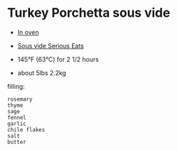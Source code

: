 # Turkey Porchetta sous vide

- [In oven](https://www.youtube.com/watch?v=h2_HEDco1Uk)
- [Sous vide Serious Eats](https://www.seriouseats.com/sous-vide-turkey-breast-crispy-skin-recipe-thanksgiving)


- 145°F (63°C)	 for 2 1/2 hours
- about 5lbs 2.2kg

filling:
```
rosemary
thyme
sage
fennel
garlic
chile flakes
salt
butter
```